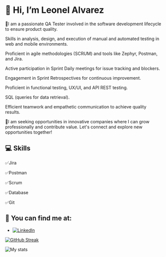 # 👋 Hi, I’m Leonel Alvarez


👔I am a passionate QA Tester involved in the software development lifecycle to ensure product quality.

Skills in analysis, design, and execution of manual and automated testing in web and mobile environments. 

Proficient in agile methodologies (SCRUM) and tools like Zephyr, Postman, and Jira.

Active participation in Sprint Daily meetings for issue tracking and blockers.

Engagement in Sprint Retrospectives for continuous improvement.

Proficient in functional testing, UX/UI, and API REST testing.

SQL (queries for data retrieval).

Efficient teamwork and empathetic communication to achieve quality results.

🔎I am seeking opportunities in innovative companies where I can grow professionally and contribute value.
Let's connect and explore new opportunities together!

## 💻 Skills
 ✅Jira
 
 ✅Postman
  
 ✅Scrum
 
 ✅Database
 
 ✅Git

## 📌 You can find me at:

- [![LinkedIn][linkedin-shield]][linkedin-url]

[linkedin-shield]: https://img.shields.io/badge/-LinkedIn-black.svg?style=for-the-badge&logo=linkedin&colorB=001a57
[linkedin-url]: https://www.linkedin.com/in/leonelalvarezz

[![GitHub Streak](https://streak-stats.demolab.com?user=leonelAlvarez17&date_format=j%20M%5B%20Y%5D)](https://git.io/streak-stats)

![My stats](https://github-readme-stats.vercel.app/api?username=leonelAlvarez17&count_private=true&show_icons=true&theme=radical)
